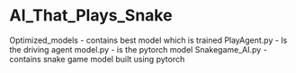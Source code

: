 # AI_That_Plays_Snake
Optimized_models - contains best model which is trained
PlayAgent.py - Is the driving agent
model.py - is the pytorch model
Snakegame_AI.py - contains snake game model built using pytorch


